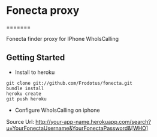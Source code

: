 # Fonecta proxy
=======

Fonecta finder proxy for IPhone WhoIsCalling
   
## Getting Started

* Install to heroku

```
git clone git://github.com/Frodotus/fonecta.git
bundle install
heroku create
git push heroku
```

* Configure WhoIsCalling on iphone

Source Url: http://your-app-name.herokuapp.com/search?u=YourFonectaUsername&YourFonectaPassword&[WHO]

